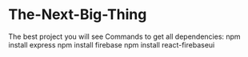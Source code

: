 # The-Next-Big-Thing
The best project you will see
Commands to get all dependencies:
npm install express
npm install firebase
npm install react-firebaseui